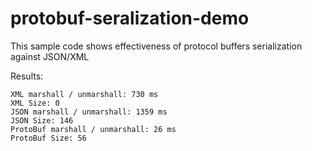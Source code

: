 # protobuf-seralization-demo
This sample code shows effectiveness of protocol buffers serialization against JSON/XML

Results:

```
XML marshall / unmarshall: 730 ms
XML Size: 0
JSON marshall / unmarshall: 1359 ms
JSON Size: 146
ProtoBuf marshall / unmarshall: 26 ms
ProtoBuf Size: 56
```
